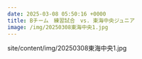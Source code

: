 ```yaml
---
date: 2025-03-08 05:50:16 +0000
title: Bチーム　練習試合　vs. 東海中央ジュニア
image: /img/20250308東海中央1.jpg
---
```

site/content/img/20250308東海中央1.jpg